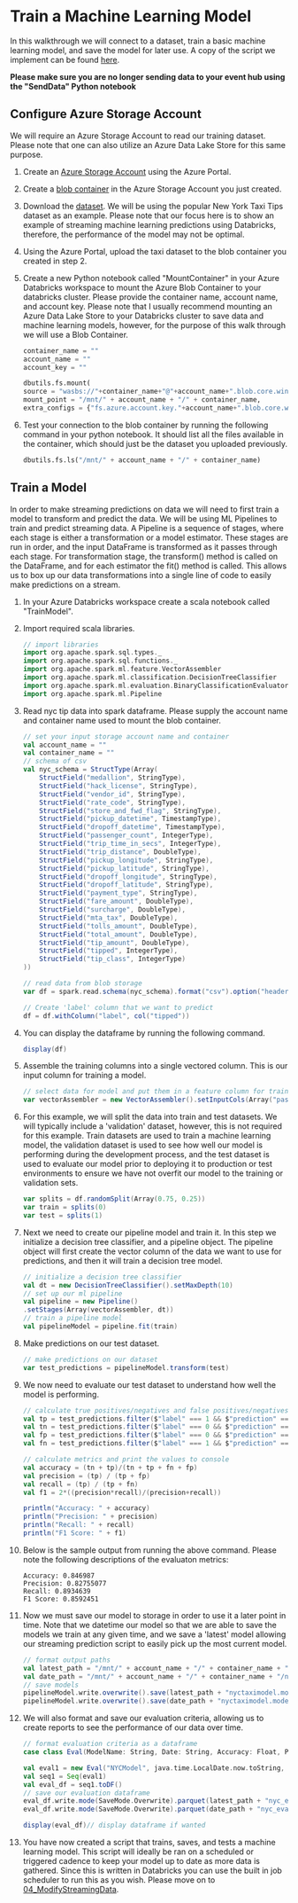 # Train a Machine Learning Model
In this walkthrough we will connect to a dataset, train a basic machine learning model, and save the model for later use. A copy of the script we implement can be found [here](../code/TrainTaxiModel.scala).

**Please make sure you are no longer sending data to your event hub using the "SendData" Python notebook**

## Configure Azure Storage Account
We will require an Azure Storage Account to read our training dataset. Please note that one can also utilize an Azure Data Lake Store for this same purpose.  

1. Create an [Azure Storage Account](https://docs.microsoft.com/en-us/azure/storage/common/storage-quickstart-create-account?tabs=portal#create-a-storage-account-1) using the Azure Portal.  

1. Create a [blob container](https://docs.microsoft.com/en-us/azure/storage/blobs/storage-quickstart-blobs-portal#create-a-container) in the Azure Storage Account you just created. 

1. Download the [dataset](https://bit.ly/2Ezp8dH). We will be using the popular New York Taxi Tips dataset as an example. Please note that our focus here is to show an example of streaming machine learning predictions using Databricks, therefore, the performance of the model may not be optimal. 

1. Using the Azure Portal, upload the taxi dataset to the blob container you created in step 2. 

1. Create a new Python notebook called "MountContainer" in your Azure Databricks workspace to mount the Azure Blob Container to your databricks cluster. Please provide the container name, account name, and account key. Please note that I usually recommend mounting an Azure Data Lake Store to your Databricks cluster to save data and machine learning models, however, for the purpose of this walk through we will use a Blob Container. 
    ```python
    container_name = ""
    account_name = ""
    account_key = ""

    dbutils.fs.mount(
    source = "wasbs://"+container_name+"@"+account_name+".blob.core.windows.net",
    mount_point = "/mnt/" + account_name + "/" + container_name,
    extra_configs = {"fs.azure.account.key."+account_name+".blob.core.windows.net": account_key})
    ```
1.  Test your connection to the blob container by running the following command in your python notebook. It should list all the files available in the container, which should just be the dataset you uploaded previously.  
    ```python
    dbutils.fs.ls("/mnt/" + account_name + "/" + container_name)
    ```

## Train a Model
In order to make streaming predictions on data we will need to first train a model to transform and predict the data. We will be using  ML Pipelines to train and predict streaming data. A Pipeline is a sequence of stages, where each stage is either a transformation or a model estimator. These stages are run in order, and the input DataFrame is transformed as it passes through each stage. For transformation stage, the transform() method is called on the DataFrame, and for each estimator the fit() method is called. This allows us to box up our data transformations into a single line of code to easily make predictions on a stream. 

1. In your Azure Databricks workspace create a scala notebook called "TrainModel". 

1. Import required scala libraries. 
    ```scala
    // import libraries
    import org.apache.spark.sql.types._
    import org.apache.spark.sql.functions._
    import org.apache.spark.ml.feature.VectorAssembler
    import org.apache.spark.ml.classification.DecisionTreeClassifier
    import org.apache.spark.ml.evaluation.BinaryClassificationEvaluator
    import org.apache.spark.ml.Pipeline
    ```

1. Read nyc tip data into spark dataframe. Please supply the account name and container name used to mount the blob container. 
    ```scala
    // set your input storage account name and container
    val account_name = ""
    val container_name = ""
    // schema of csv
    val nyc_schema = StructType(Array(
        StructField("medallion", StringType),
        StructField("hack_license", StringType),
        StructField("vendor_id", StringType),
        StructField("rate_code", StringType),
        StructField("store_and_fwd_flag", StringType),
        StructField("pickup_datetime", TimestampType),
        StructField("dropoff_datetime", TimestampType),
        StructField("passenger_count", IntegerType),
        StructField("trip_time_in_secs", IntegerType),
        StructField("trip_distance", DoubleType),
        StructField("pickup_longitude", StringType),
        StructField("pickup_latitude", StringType),
        StructField("dropoff_longitude", StringType),
        StructField("dropoff_latitude", StringType),
        StructField("payment_type", StringType),
        StructField("fare_amount", DoubleType),
        StructField("surcharge", DoubleType),
        StructField("mta_tax", DoubleType),
        StructField("tolls_amount", DoubleType),
        StructField("total_amount", DoubleType),
        StructField("tip_amount", DoubleType),
        StructField("tipped", IntegerType),
        StructField("tip_class", IntegerType)
    ))

    // read data from blob storage
    var df = spark.read.schema(nyc_schema).format("csv").option("header", "true").load("/mnt/" + account_name + "/" + container_name + "/nyctaxitip.csv")
    
    // Create 'label' column that we want to predict
    df = df.withColumn("label", col("tipped"))
    ```

1. You can display the dataframe by running the following command. 
    ```scala
    display(df)
    ```

1. Assemble the training columns into a single vectored column. This is our input column for training a model. 
    ```scala
    // select data for model and put them in a feature column for training
    var vectorAssembler = new VectorAssembler().setInputCols(Array("passenger_count", "trip_time_in_secs", "trip_distance", "total_amount")).setOutputCol("features")
    ```

1. For this example, we will split the data into train and test datasets. We will typically include a 'validation' dataset, however, this is not required for this example. Train datasets are used to train a machine learning model, the validation dataset is used to see how well our model is performing during the development process, and the test dataset is used to evaluate our model prior to deploying it to production or test environments to ensure we have not overfit our model to the training or validation sets.  
    ```scala
    var splits = df.randomSplit(Array(0.75, 0.25))
    var train = splits(0)
    var test = splits(1)
    ```

1. Next we need to create our pipeline model and train it. In this step we initialize a decision tree classifier, and a pipeline object. The pipeline object will first create the vector column of the data we want to use for predictions, and then it will train a decision tree model.  
    ```scala
    // initialize a decision tree classifier
    val dt = new DecisionTreeClassifier().setMaxDepth(10)
    // set up our ml pipeline
    val pipeline = new Pipeline()
    .setStages(Array(vectorAssembler, dt))
    // train a pipeline model 
    val pipelineModel = pipeline.fit(train)
    ```

1. Make predictions on our test dataset.
    ```scala
    // make predictions on our dataset
    var test_predictions = pipelineModel.transform(test)
    ```

1.  We now need to evaluate our test dataset to understand how well the model is performing. 
    ```scala
    // calculate true positives/negatives and false positives/negatives
    val tp = test_predictions.filter($"label" === 1 && $"prediction" === 1).count().toFloat
    val tn = test_predictions.filter($"label" === 0 && $"prediction" === 0).count().toFloat
    val fp = test_predictions.filter($"label" === 0 && $"prediction" === 1).count().toFloat
    val fn = test_predictions.filter($"label" === 1 && $"prediction" === 0).count().toFloat

    // calculate metrics and print the values to console
    val accuracy = (tn + tp)/(tn + tp + fn + fp)
    val precision = (tp) / (tp + fp)
    val recall = (tp) / (tp + fn)
    val f1 = 2*((precision*recall)/(precision+recall))

    println("Accuracy: " + accuracy)
    println("Precision: " + precision)
    println("Recall: " + recall)
    println("F1 Score: " + f1)
    ```

1. Below is the sample output from running the above command. Please note the following descriptions of the evaluaton metrics:
    ```
    Accuracy: 0.846987
    Precision: 0.82755077
    Recall: 0.8934639
    F1 Score: 0.8592451
    ```

1. Now we must save our model to storage in order to use it a later point in time. Note that we datetime our model so that we are able to save the models we train at any given time, and we save a 'latest' model allowing our streaming prediction script to easily pick up the most current model. 
    ```scala
    // format output paths
    val latest_path = "/mnt/" + account_name + "/" + container_name + "/nycmodels/latest/"
    val date_path = "/mnt/" + account_name + "/" + container_name + "/nycmodels/" + year_str + "/" + month_str + "/" + day_str + "/"
    // save models
    pipelineModel.write.overwrite().save(latest_path + "nyctaximodel.model")
    pipelineModel.write.overwrite().save(date_path + "nyctaximodel.model")

    ```
1. We will also format and save our evaluation criteria, allowing us to create reports to see the performance of our data over time. 
    ```scala 
    // format evaluation criteria as a dataframe
    case class Eval(ModelName: String, Date: String, Accuracy: Float, Precision: Float, Recall: Float, F1Score: Float)

    val eval1 = new Eval("NYCModel", java.time.LocalDate.now.toString, accuracy, precision, recall, f1)
    val seq1 = Seq(eval1)
    val eval_df = seq1.toDF()
    // save our evaluation dataframe
    eval_df.write.mode(SaveMode.Overwrite).parquet(latest_path + "nyc_eval.parquet")
    eval_df.write.mode(SaveMode.Overwrite).parquet(date_path + "nyc_eval.parquet")

    display(eval_df)// display dataframe if wanted
    ```

1. You have now created a script that trains, saves, and tests a machine learning model. This script will ideally be ran on a scheduled or triggered cadence to keep your model up to date as more data is gathered. Since this is written in Databricks you can use the built in job scheduler to run this as you wish. Please move on to [04_ModifyStreamingData](04_ModifyStreamingData.md). 